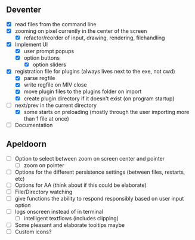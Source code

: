 ## Deventer
- [x] read files from the command line
- [x] zooming on pixel currently in the center of the screen
	- [x] refactor/reorder of input, drawing, rendering, filehandling
- [x] Implement UI
	- [x] user prompt popups
	- [x] option buttons
		- [x] option sliders
- [x] registration file for plugins (always lives next to the exe, not cwd)
	- [x] parse regfile
	- [x] write regfile on MIV close
	- [x] move plugin files to the plugins folder on import
	- [x] create plugin directory if it doesn't exist (on program startup)
- [ ] next/prev in the current directory
	- [x] some starts on preloading (mostly through the user importing more than 1 file at once)
- [ ] Documentation

## Apeldoorn
- [ ] Option to select between zoom on screen center and pointer
	- [ ] zoom on pointer
- [ ] Options for the different persistence settings (between files, restarts, etc)
- [ ] Options for AA (think about if this could be elaborate)
- [ ] File/Directory watching
- [ ] give functions the ability to respond responsibly based on user input option
- [ ] logs onscreen instead of in terminal
	- [ ] intelligent textflows (includes clipping)
- [ ] Some pleasant and elaborate tooltips maybe
- [ ] Custom icons?
